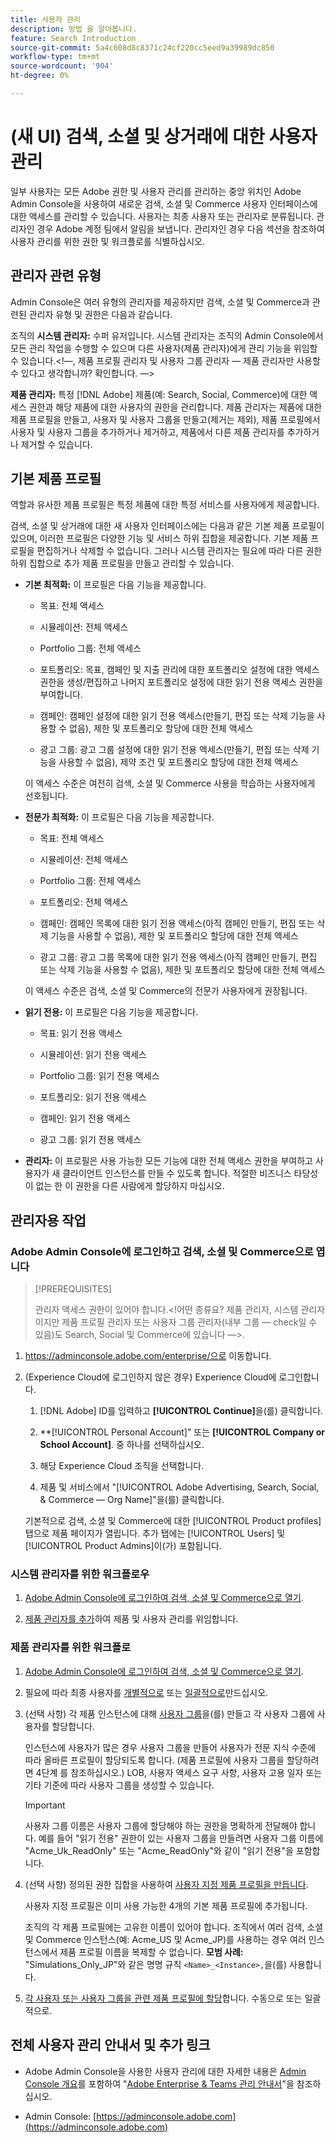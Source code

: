 ```yaml
---
title: 사용자 관리
description: 방법 을 알아봅니다.
feature: Search Introduction
source-git-commit: 5a4c608d8c8371c24cf220cc5eed9a39989dc850
workflow-type: tm+mt
source-wordcount: '904'
ht-degree: 0%

---
```


# (새 UI) 검색, 소셜 및 상거래에 대한 사용자 관리

일부 사용자는 모든 Adobe 권한 및 사용자 관리를 관리하는 중앙 위치인 Adobe Admin Console을 사용하여 새로운 검색, 소셜 및 Commerce 사용자 인터페이스에 대한 액세스를 관리할 수 있습니다. 사용자는 최종 사용자 또는 관리자로 분류됩니다. 관리자인 경우 Adobe 계정 팀에서 알림을 보냅니다. 관리자인 경우 다음 섹션을 참조하여 사용자 관리를 위한 권한 및 워크플로를 식별하십시오.<!-- How can you see what your user role is, or will your Adobe Account Team tell you? -->

## 관리자 관련 유형

Admin Console은 여러 유형의 관리자를 제공하지만 검색, 소셜 및 Commerce과 관련된 관리자 유형 및 권한은 다음과 같습니다.

조직의 **시스템 관리자:** 수퍼 유저입니다. 시스템 관리자는 조직의 Admin Console에서 모든 관리 작업을 수행할 수 있으며 다른 사용자(제품 관리자)에게 관리 기능을 위임할 수 있습니다.&lt;!—, 제품 프로필 관리자 및 사용자 그룹 관리자  — 제품 관리자만 사용할 수 있다고 생각합니까?  확인합니다. —>

**제품 관리자:** 특정 [!DNL Adobe] 제품(예: Search, Social, Commerce)에 대한 액세스 권한과 해당 제품에 대한 사용자의 권한을 관리합니다. 제품 관리자는 제품에 대한 제품 프로필을 만들고, 사용자 및 사용자 그룹을 만들고(제거는 제외), 제품 프로필에서 사용자 및 사용자 그룹을 추가하거나 제거하고, 제품에서 다른 제품 관리자를 추가하거나 제거할 수 있습니다.

<!--
**Product profile admin:** Manages assigned product profiles for individual products. A product profile admin can add (but not remove) users and user groups to the organization; add or remove users and user groups from product profiles; and assign or revoke permissions from product profiles. [I don't think this is applicable: and manage the product roles for product profiles.]

**User group admin:** Manages assigned user groups and their access rights. A user group admin can add or remove users from groups and add or remove user group admins from groups.
-->

## 기본 제품 프로필

역할과 유사한 제품 프로필은 특정 제품에 대한 특정 서비스를 사용자에게 제공합니다.

검색, 소셜 및 상거래에 대한 새 사용자 인터페이스에는 다음과 같은 기본 제품 프로필이 있으며, 이러한 프로필은 다양한 기능 및 서비스 하위 집합을 제공합니다. 기본 제품 프로필을 편집하거나 삭제할 수 없습니다. 그러나 시스템 관리자는 필요에 따라 다른 권한 하위 집합으로 추가 제품 프로필을 만들고 관리할 수 있습니다.

* **기본 최적화:** 이 프로필은 다음 기능을 제공합니다.

   * 목표: 전체 액세스

   * 시뮬레이션: 전체 액세스

   * Portfolio 그룹: 전체 액세스

   * 포트폴리오: 목표, 캠페인 및 지출 관리에 대한 포트폴리오 설정에 대한 액세스 권한을 생성/편집하고 나머지 포트폴리오 설정에 대한 읽기 전용 액세스 권한을 부여합니다.

   * 캠페인: 캠페인 설정에 대한 읽기 전용 액세스(만들기, 편집 또는 삭제 기능을 사용할 수 없음), 제한 및 포트폴리오 할당에 대한 전체 액세스<!-- Is that the correct wording? -->

   * 광고 그룹: 광고 그룹 설정에 대한 읽기 전용 액세스(만들기, 편집 또는 삭제 기능을 사용할 수 없음), 제약 조건 및 포트폴리오 할당에 대한 전체 액세스<!-- Is that the correct wording? -->

  이 액세스 수준은 여전히 검색, 소셜 및 Commerce 사용을 학습하는 사용자에게 선호됩니다.

* **전문가 최적화:** 이 프로필은 다음 기능을 제공합니다.

   * 목표: 전체 액세스

   * 시뮬레이션: 전체 액세스

   * Portfolio 그룹: 전체 액세스

   * 포트폴리오: 전체 액세스

   * 캠페인: 캠페인 목록에 대한 읽기 전용 액세스(아직 캠페인 만들기, 편집 또는 삭제 기능을 사용할 수 없음), 제한 및 포트폴리오 할당에 대한 전체 액세스<!-- Is that the correct wording? -->

   * 광고 그룹: 광고 그룹 목록에 대한 읽기 전용 액세스(아직 캠페인 만들기, 편집 또는 삭제 기능을 사용할 수 없음), 제한 및 포트폴리오 할당에 대한 전체 액세스<!-- Is that the correct wording? -->

  이 액세스 수준은 검색, 소셜 및 Commerce의 전문가 사용자에게 권장됩니다.

* **읽기 전용:** 이 프로필은 다음 기능을 제공합니다.

   * 목표: 읽기 전용 액세스

   * 시뮬레이션: 읽기 전용 액세스

   * Portfolio 그룹: 읽기 전용 액세스

   * 포트폴리오: 읽기 전용 액세스

   * 캠페인: 읽기 전용 액세스

   * 광고 그룹: 읽기 전용 액세스

* **관리자:** 이 프로필은 사용 가능한 모든 기능에 대한 전체 액세스 권한을 부여하고 사용자가 새 클라이언트 인스턴스를 만들 수 있도록 합니다. 적절한 비즈니스 타당성이 없는 한 이 권한을 다른 사람에게 할당하지 마십시오.

<!-- Do I need to include this? If so, adjust wording as needed

## Product-specific instances

 -->

## 관리자용 작업

### Adobe Admin Console에 로그인하고 검색, 소셜 및 Commerce으로 엽니다

>[!PREREQUISITES]
>
>관리자 액세스 권한이 있어야 합니다.&lt;!어떤 종류요? 제품 관리자, 시스템 관리자이지만 제품 프로필 관리자 또는 사용자 그룹 관리자(내부 그룹 — check일 수 있음)도 Search, Social 및 Commerce에 있습니다 —>.

1. https://adminconsole.adobe.com/enterprise/으로 이동합니다.

1. (Experience Cloud에 로그인하지 않은 경우) Experience Cloud에 로그인합니다.

   1. [!DNL Adobe] ID를 입력하고 **[!UICONTROL Continue]**&#x200B;을(를) 클릭합니다.

   1. **[!UICONTROL Personal Account]&quot; 또는 **[!UICONTROL Company or School Account]**.<!-- Will it necessarily be "Company or School Account?" --> 중 하나를 선택하십시오.

   1. 해당 Experience Cloud 조직을 선택합니다.

   1. 제품 및 서비스에서 &quot;[!UICONTROL Adobe Advertising, Search, Social, & Commerce — Org Name]&quot;을(를) 클릭합니다.

   기본적으로 검색, 소셜 및 Commerce에 대한 [!UICONTROL Product profiles] 탭으로 제품 페이지가 열립니다. 추가 탭에는 [!UICONTROL Users] 및 [!UICONTROL Product Admins]이(가) 포함됩니다.

### 시스템 관리자를 위한 워크플로우

1. [Adobe Admin Console에 로그인하여 검색, 소셜 및 Commerce으로 열기](#open-admin-console).

1. [제품 관리자를 추가](https://helpx.adobe.com/enterprise/using/admin-roles.html#enterprise)하여 제품 및 사용자 관리를 위임합니다.

<!-- what else? -->

### 제품 관리자를 위한 워크플로

1. [Adobe Admin Console에 로그인하여 검색, 소셜 및 Commerce으로 열기](#open-admin-console).

1. 필요에 따라 최종 사용자를 [개별적으로](https://helpx.adobe.com/enterprise/using/manage-users-individually.html) 또는 [일괄적으로](https://helpx.adobe.com/enterprise/using/bulk-upload-users.html)만드십시오.

1. (선택 사항) 각 제품 인스턴스에 대해 [사용자 그룹](https://helpx.adobe.com/enterprise/using/user-groups.html)을(를) 만들고 각 사용자 그룹에 사용자를 할당합니다.

   인스턴스에 사용자가 많은 경우 사용자 그룹을 만들어 사용자가 전문 지식 수준에 따라 올바른 프로필이 할당되도록 합니다. (제품 프로필에 사용자 그룹을 할당하려면 4단계 를 참조하십시오.) LOB, 사용자 액세스 요구 사항, 사용자 고용 일자 또는 기타 기준에 따라 사용자 그룹을 생성할 수 있습니다.

   >[!IMPORTANT]
   >
   >사용자 그룹 이름은 사용자 그룹에 할당해야 하는 권한을 명확하게 전달해야 합니다. 예를 들어 &quot;읽기 전용&quot; 권한이 있는 사용자 그룹을 만들려면 사용자 그룹 이름에 &quot;Acme_Uk_ReadOnly&quot; 또는 &quot;Acme_ReadOnly&quot;와 같이 &quot;읽기 전용&quot;을 포함합니다.

1. (선택 사항) 정의된 권한 집합을 사용하여 [사용자 지정 제품 프로필을 만듭니다](https://helpx.adobe.com/enterprise/using/manage-product-profiles.html).

   사용자 지정 프로필은 이미 사용 가능한 4개의 기본 제품 프로필에 추가됩니다.

   조직의 각 제품 프로필에는 고유한 이름이 있어야 합니다. 조직에서 여러 검색, 소셜 및 Commerce 인스턴스(예: Acme_US 및 Acme_JP)를 사용하는 경우 여러 인스턴스에서 제품 프로필 이름을 복제할 수 없습니다. **모범 사례:** &quot;Simulations_Only_JP&quot;와 같은 명명 규칙 `<Name>_<Instance>,`을(를) 사용합니다.

1. [각 사용자 또는 사용자 그룹을 관련 제품 프로필에 할당](https://helpx.adobe.com/enterprise/using/manage-product-profiles.html)합니다. 수동으로 또는 일괄적으로.

## 전체 사용자 관리 안내서 및 추가 링크

* Adobe Admin Console을 사용한 사용자 관리에 대한 자세한 내용은 [Admin Console 개요](https://helpx.adobe.com/enterprise/admin-guide.html)를 포함하여 &quot;[Adobe Enterprise &amp; Teams 관리 안내서](https://helpx.adobe.com/enterprise/using/admin-console.html)&quot;을 참조하십시오.

* Admin Console: [https://adminconsole.adobe.com](https://adminconsole.adobe.com)

